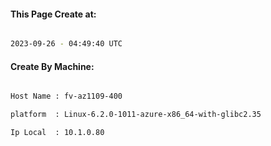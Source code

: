 
   
#### This Page Create at:

```bash

2023-09-26 - 04:49:40 UTC

```

#### Create By Machine:

```bash

Host Name : fv-az1109-400

platform  : Linux-6.2.0-1011-azure-x86_64-with-glibc2.35

Ip Local  : 10.1.0.80

```

